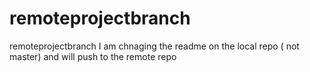 # remoteprojectbranch
remoteprojectbranch
 I am chnaging the readme on the local repo ( not master) and will push to the remote repo
